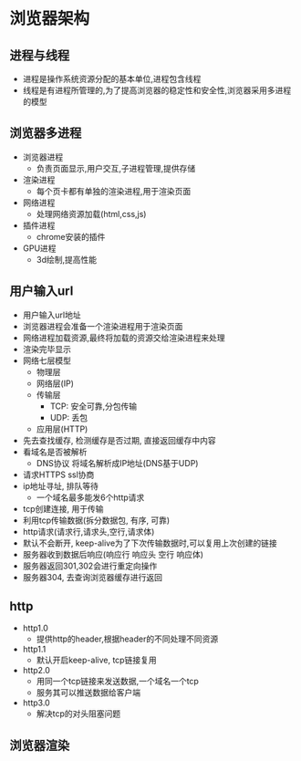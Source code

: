 # 浏览器架构

## 进程与线程
- 进程是操作系统资源分配的基本单位,进程包含线程
- 线程是有进程所管理的,为了提高浏览器的稳定性和安全性,浏览器采用多进程的模型

## 浏览器多进程
- 浏览器进程
  - 负责页面显示,用户交互,子进程管理,提供存储
- 渲染进程
  - 每个页卡都有单独的渲染进程,用于渲染页面
- 网络进程
  - 处理网络资源加载(html,css,js)
- 插件进程
  - chrome安装的插件
- GPU进程
  - 3d绘制,提高性能

## 用户输入url
- 用户输入url地址
- 浏览器进程会准备一个渲染进程用于渲染页面
- 网络进程加载资源,最终将加载的资源交给渲染进程来处理
- 渲染完毕显示
- 网络七层模型
  - 物理层
  - 网络层(IP)
  - 传输层
    - TCP: 安全可靠,分包传输
    - UDP: 丢包
  - 应用层(HTTP)
- 先去查找缓存, 检测缓存是否过期, 直接返回缓存中内容
- 看域名是否被解析
  - DNS协议 将域名解析成IP地址(DNS基于UDP)
- 请求HTTPS ssl协商
- ip地址寻址, 排队等待
  - 一个域名最多能发6个http请求
- tcp创建连接, 用于传输
- 利用tcp传输数据(拆分数据包, 有序, 可靠)
- http请求(请求行,请求头,空行,请求体)
- 默认不会断开, keep-alive为了下次传输数据时,可以复用上次创建的链接
- 服务器收到数据后响应(响应行 响应头 空行 响应体)
- 服务器返回301,302会进行重定向操作
- 服务器304, 去查询浏览器缓存进行返回


## http
- http1.0
  - 提供http的header,根据header的不同处理不同资源
- http1.1
  - 默认开启keep-alive, tcp链接复用
- http2.0
  - 用同一个tcp链接来发送数据,一个域名一个tcp
  - 服务其可以推送数据给客户端
- http3.0
  - 解决tcp的对头阻塞问题

## 浏览器渲染






